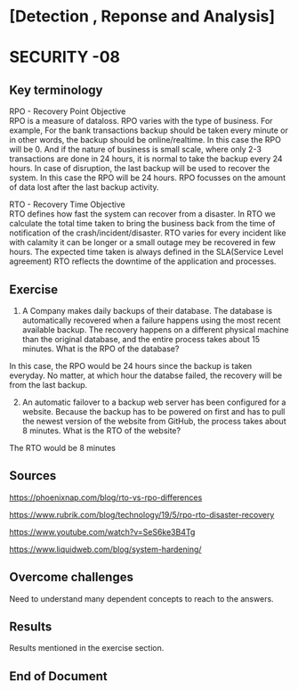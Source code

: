 # [Detection , Reponse and Analysis]
# SECURITY -08

## Key terminology

RPO - Recovery Point Objective  
RPO is a measure of dataloss. RPO varies with the type of business.
For example, For the bank transactions backup should be taken every minute or in other words, the backup should be online/realtime. In this case the RPO will be 0.  And if the nature of business is small scale, where only 2-3 transactions are done in 24 hours, it is normal to take the backup every 24 hours. In case of disruption, the last backup will be used to recover the system. In this case the RPO will be 24 hours.
RPO focusses on the amount of data lost after the last backup activity.


RTO - Recovery Time Objective   
RTO defines how fast the system can recover from a disaster. In RTO we calculate the total time taken to bring the business back from the time of notification of the crash/incident/disaster. RTO varies for every incident like with calamity it can be longer or a small outage mey be recovered in few hours.
The expected time taken is always defined in the SLA(Service Level agreement)
RTO reflects the downtime of the application and processes.


## Exercise

1. A Company makes daily backups of their database. The database is automatically recovered when a failure happens using the most recent available backup. The recovery happens on a different physical machine than the original database, and the entire process takes about 15 minutes. What is the RPO of the database?

In this case, the RPO would be 24 hours since the backup is taken everyday. No matter, at which hour the databse failed, the recovery will be from the last backup.

2. An automatic failover to a backup web server has been configured for a website. Because the backup has to be powered on first and has to pull the newest version of the website from GitHub, the process takes about 8 minutes. What is the RTO of the website?

The RTO would be 8 minutes



## Sources

https://phoenixnap.com/blog/rto-vs-rpo-differences

https://www.rubrik.com/blog/technology/19/5/rpo-rto-disaster-recovery

https://www.youtube.com/watch?v=SeS6ke3B4Tg

https://www.liquidweb.com/blog/system-hardening/




## Overcome challenges

Need to understand many dependent concepts to reach to the answers.

## Results

Results mentioned in the exercise section.

## End of Document